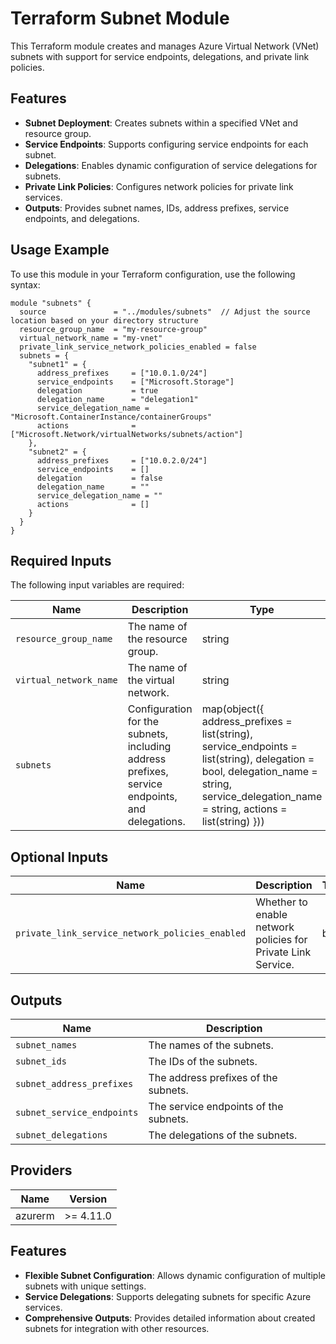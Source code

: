 
# Terraform Subnet Module

This Terraform module creates and manages Azure Virtual Network (VNet) subnets with support for service endpoints, delegations, and private link policies.

## Features

- **Subnet Deployment**: Creates subnets within a specified VNet and resource group.
- **Service Endpoints**: Supports configuring service endpoints for each subnet.
- **Delegations**: Enables dynamic configuration of service delegations for subnets.
- **Private Link Policies**: Configures network policies for private link services.
- **Outputs**: Provides subnet names, IDs, address prefixes, service endpoints, and delegations.

## Usage Example

To use this module in your Terraform configuration, use the following syntax:

```hcl
module "subnets" {
  source               = "../modules/subnets"  // Adjust the source location based on your directory structure
  resource_group_name  = "my-resource-group"
  virtual_network_name = "my-vnet"
  private_link_service_network_policies_enabled = false
  subnets = {
    "subnet1" = {
      address_prefixes     = ["10.0.1.0/24"]
      service_endpoints    = ["Microsoft.Storage"]
      delegation           = true
      delegation_name      = "delegation1"
      service_delegation_name = "Microsoft.ContainerInstance/containerGroups"
      actions              = ["Microsoft.Network/virtualNetworks/subnets/action"]
    },
    "subnet2" = {
      address_prefixes     = ["10.0.2.0/24"]
      service_endpoints    = []
      delegation           = false
      delegation_name      = ""
      service_delegation_name = ""
      actions              = []
    }
  }
}
```

## Required Inputs

The following input variables are required:

| Name                                 | Description                                           | Type           | Default | Required |
|--------------------------------------|-------------------------------------------------------|----------------|---------|:--------:|
| `resource_group_name`                | The name of the resource group.                      | string         | n/a     | yes      |
| `virtual_network_name`               | The name of the virtual network.                     | string         | n/a     | yes      |
| `subnets`                            | Configuration for the subnets, including address prefixes, service endpoints, and delegations. | map(object({ address_prefixes = list(string), service_endpoints = list(string), delegation = bool, delegation_name = string, service_delegation_name = string, actions = list(string) })) | n/a | yes |

## Optional Inputs

| Name                                 | Description                                           | Type           | Default |
|--------------------------------------|-------------------------------------------------------|----------------|---------|
| `private_link_service_network_policies_enabled` | Whether to enable network policies for Private Link Service. | bool | `false` |

## Outputs

| Name                        | Description                              |
|-----------------------------|------------------------------------------|
| `subnet_names`              | The names of the subnets.               |
| `subnet_ids`                | The IDs of the subnets.                 |
| `subnet_address_prefixes`   | The address prefixes of the subnets.    |
| `subnet_service_endpoints`  | The service endpoints of the subnets.   |
| `subnet_delegations`        | The delegations of the subnets.         |

## Providers

| Name     | Version  |
|----------|----------|
| azurerm  | >= 4.11.0 |

## Features

- **Flexible Subnet Configuration**: Allows dynamic configuration of multiple subnets with unique settings.
- **Service Delegations**: Supports delegating subnets for specific Azure services.
- **Comprehensive Outputs**: Provides detailed information about created subnets for integration with other resources.

